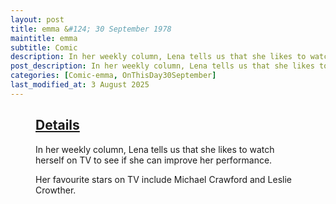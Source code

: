 ```yaml
---
layout: post
title: emma &#124; 30 September 1978
maintitle: emma
subtitle: Comic
description: In her weekly column, Lena tells us that she likes to watch herself on TV to see if she can improve her performance.
post_description: In her weekly column, Lena tells us that she likes to watch herself on TV to see if she can improve her performance.
categories: [Comic-emma, OnThisDay30September]
last_modified_at: 3 August 2025
---
```

<figure class="fig3">
<div class="CardLayout">
<div class="CardItem"><h2 id="infobox1" class="infobox"><a href="#infobox1">Details</a></h2>
<div class="CardItem split">
<p>In her weekly column, Lena tells us that she likes to watch herself on TV to see if she can improve her performance.</p>
<p>Her favourite stars on TV include Michael Crawford and Leslie Crowther.</p>
</div></div></div>
</figure>
